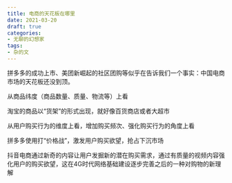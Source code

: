 ```yaml
---
title: 电商的天花板在哪里
date: 2021-03-20
draft: true
categories:
- 无聊的幻想家
tags:
- 杂的文
---
```




拼多多的成功上市、美团新崛起的社区团购等似乎在告诉我们一个事实：中国电商市场的天花板还没到顶。

<!--more-->



从商品纬度（商品数量、质量、物流等）上看

淘宝的商品以“货架”的形式出现，就好像百货商店或者大超市



从用户购买行为的维度上看，增加购买频次、强化购买行为的角度上看

拼多多使用打“价格战”，激发用户购买欲望，抢占下沉市场

抖音电商通过新奇的内容让用户发掘新的潜在购买需求，通过有质量的视频内容强化用户的购买欲望，这在4G时代网络基础建设逐步完善之后的一种对购物的新理解